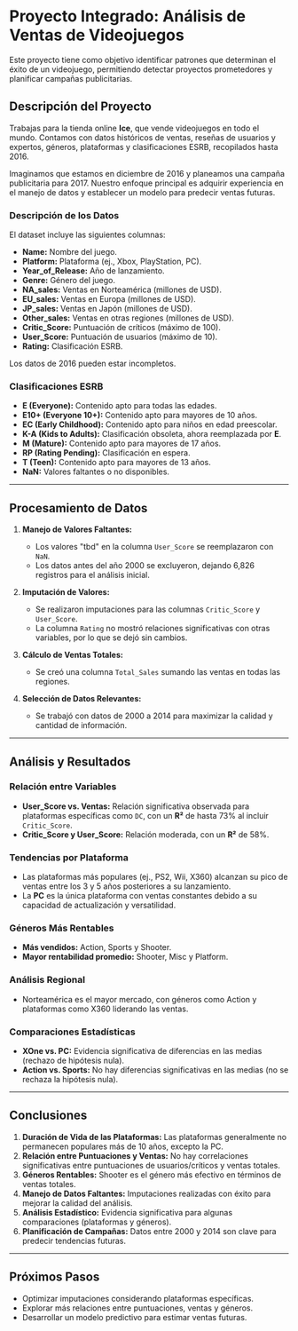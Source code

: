 # Proyecto Integrado: Análisis de Ventas de Videojuegos

Este proyecto tiene como objetivo identificar patrones que determinan el éxito de un videojuego, permitiendo detectar proyectos prometedores y planificar campañas publicitarias.

## Descripción del Proyecto

Trabajas para la tienda online **Ice**, que vende videojuegos en todo el mundo. Contamos con datos históricos de ventas, reseñas de usuarios y expertos, géneros, plataformas y clasificaciones ESRB, recopilados hasta 2016. 

Imaginamos que estamos en diciembre de 2016 y planeamos una campaña publicitaria para 2017. Nuestro enfoque principal es adquirir experiencia en el manejo de datos y establecer un modelo para predecir ventas futuras.

### Descripción de los Datos

El dataset incluye las siguientes columnas:

- **Name:** Nombre del juego.
- **Platform:** Plataforma (ej., Xbox, PlayStation, PC).
- **Year_of_Release:** Año de lanzamiento.
- **Genre:** Género del juego.
- **NA_sales:** Ventas en Norteamérica (millones de USD).
- **EU_sales:** Ventas en Europa (millones de USD).
- **JP_sales:** Ventas en Japón (millones de USD).
- **Other_sales:** Ventas en otras regiones (millones de USD).
- **Critic_Score:** Puntuación de críticos (máximo de 100).
- **User_Score:** Puntuación de usuarios (máximo de 10).
- **Rating:** Clasificación ESRB.

Los datos de 2016 pueden estar incompletos.

### Clasificaciones ESRB

- **E (Everyone):** Contenido apto para todas las edades.
- **E10+ (Everyone 10+):** Contenido apto para mayores de 10 años.
- **EC (Early Childhood):** Contenido apto para niños en edad preescolar.
- **K-A (Kids to Adults):** Clasificación obsoleta, ahora reemplazada por **E**.
- **M (Mature):** Contenido apto para mayores de 17 años.
- **RP (Rating Pending):** Clasificación en espera.
- **T (Teen):** Contenido apto para mayores de 13 años.
- **NaN:** Valores faltantes o no disponibles.

---

## Procesamiento de Datos

1. **Manejo de Valores Faltantes:**
   - Los valores "tbd" en la columna `User_Score` se reemplazaron con `NaN`.
   - Los datos antes del año 2000 se excluyeron, dejando 6,826 registros para el análisis inicial.

2. **Imputación de Valores:**
   - Se realizaron imputaciones para las columnas `Critic_Score` y `User_Score`.
   - La columna `Rating` no mostró relaciones significativas con otras variables, por lo que se dejó sin cambios.

3. **Cálculo de Ventas Totales:**
   - Se creó una columna `Total_Sales` sumando las ventas en todas las regiones.

4. **Selección de Datos Relevantes:**
   - Se trabajó con datos de 2000 a 2014 para maximizar la calidad y cantidad de información.

---

## Análisis y Resultados

### Relación entre Variables
- **User_Score vs. Ventas:** Relación significativa observada para plataformas específicas como `DC`, con un **R²** de hasta 73% al incluir `Critic_Score`.
- **Critic_Score y User_Score:** Relación moderada, con un **R²** de 58%.

### Tendencias por Plataforma
- Las plataformas más populares (ej., PS2, Wii, X360) alcanzan su pico de ventas entre los 3 y 5 años posteriores a su lanzamiento.
- La **PC** es la única plataforma con ventas constantes debido a su capacidad de actualización y versatilidad.

### Géneros Más Rentables
- **Más vendidos:** Action, Sports y Shooter.
- **Mayor rentabilidad promedio:** Shooter, Misc y Platform.

### Análisis Regional
- Norteamérica es el mayor mercado, con géneros como Action y plataformas como X360 liderando las ventas.

### Comparaciones Estadísticas
- **XOne vs. PC:** Evidencia significativa de diferencias en las medias (rechazo de hipótesis nula).
- **Action vs. Sports:** No hay diferencias significativas en las medias (no se rechaza la hipótesis nula).

---

## Conclusiones

1. **Duración de Vida de las Plataformas:** Las plataformas generalmente no permanecen populares más de 10 años, excepto la PC.
2. **Relación entre Puntuaciones y Ventas:** No hay correlaciones significativas entre puntuaciones de usuarios/críticos y ventas totales.
3. **Géneros Rentables:** Shooter es el género más efectivo en términos de ventas totales.
4. **Manejo de Datos Faltantes:** Imputaciones realizadas con éxito para mejorar la calidad del análisis.
5. **Análisis Estadístico:** Evidencia significativa para algunas comparaciones (plataformas y géneros).
6. **Planificación de Campañas:** Datos entre 2000 y 2014 son clave para predecir tendencias futuras.

---

## Próximos Pasos

- Optimizar imputaciones considerando plataformas específicas.
- Explorar más relaciones entre puntuaciones, ventas y géneros.
- Desarrollar un modelo predictivo para estimar ventas futuras.
